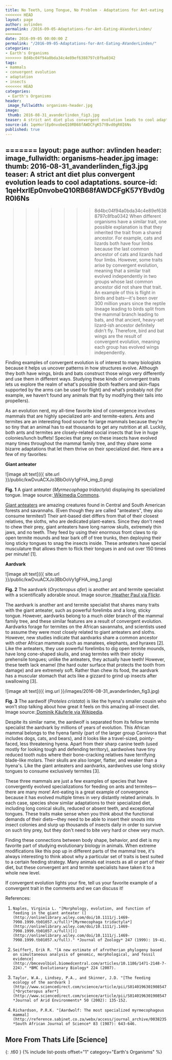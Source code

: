 ```yaml
---
title: No Teeth, Long Tongue, No Problem - Adaptations for Ant-eating
<<<<<<< HEAD
layout: page
author: avlinden
permalink: /2016-09-05-Adaptations-for-Ant-Eating-AVanderLinden/
=======
date: 2016-09-05 00:00:00 Z
permalink: "/2016-09-05-Adaptations-for-Ant-Eating-AVanderLinden/"
categories:
- Earth's Organisms
>>>>>>> 8d4bc04f94a0bda34c4e89ef6388797c8fba0342
tags:
- mammals
- convergent evolution
- adaptation
- insects
<<<<<<< HEAD
categories:
 - Earth's Organisms
header:
 image_fullwidth: organisms-header.jpg
image:
 thumb: 2016-08-31_avanderlinden_fig3.jpg
teaser: A strict ant diet plus convergent evolution leads to cool adaptations.
source-id: 1qeHxrlEp0nvobeQ10RB68fAWDCFgK57YBvd0gR0I6Ns
published: true
---
```

=======
layout: page
author: avlinden
header:
  image_fullwidth: organisms-header.jpg
image:
  thumb: 2016-08-31_avanderlinden_fig3.jpg
teaser: A strict ant diet plus convergent evolution leads to cool adaptations.
source-id: 1qeHxrlEp0nvobeQ10RB68fAWDCFgK57YBvd0gR0I6Ns
---

>>>>>>> 8d4bc04f94a0bda34c4e89ef6388797c8fba0342
When different organisms have a similar trait, one possible explanation is that they inherited the trait from a shared ancestor.  For example, cats and lizards both have four limbs because the last common ancestor of cats and lizards had four limbs. However, some traits arise by convergent evolution, meaning that a similar trait evolved independently in two groups whose last common ancestor did not share that trait. An example of this is flight in birds and bats—it's been over 300 million years since the reptile lineage leading to birds split from the mammal branch leading to bats, and that ancient, heavy-set lizard-ish ancestor definitely didn’t fly. Therefore, bird and bat wings are the result of convergent evolution, meaning each group has evolved wings independently.

 

Finding examples of convergent evolution is of interest to many biologists because it helps us uncover patterns in how structures evolve. Although they both have wings, birds and bats construct those wings very differently and use them in different ways. Studying these kinds of convergent traits lets us explore the realm of what's possible (both feathers and skin-flaps supported by the arms can be used for flight) and what’s probably not (for example, we haven’t found any animals that fly by modifying their tails into propellers).  

 

As an evolution nerd, my all-time favorite kind of convergence involves mammals that are highly specialized ant- and termite-eaters. Ants and termites are an interesting food source for large mammals because they're so tiny that an animal has to eat thousands to get any nutrition at all. Luckily, both ants and termites are closely-related social insects that live in huge colonies/lunch buffets! Species that prey on these insects have evolved many times throughout the mammal family tree, and they share some bizarre adaptations that let them thrive on their specialized diet. Here are a few of my favorites:

 

**Giant anteater**

 ![image alt text]({{ site.url }}/public/kwDvuACXJo3BbOoVy1gFHA_img_0.png)

**Fig. 1** A giant anteater (*Myrmecophaga tridactyla*) displaying its specialized tongue. Image source:[ Wikimedia Commons](https://commons.wikimedia.org/wiki/File:Myrmecophaga_tridactyla_-Detroit_Zoo,_Michigan,_USA-8a.jpg).

 

[Giant anteaters](http://thatslifesci.com/2016-05-05-walking-with-giant-anteaters-nfalconi/) are amazing creatures found in Central and South American forests and savannahs. (Even though they are called "anteaters", they also consume termites!) Their ant-based diet differs from that of their closest relatives, the sloths, who are dedicated plant-eaters. Since they don't need to chew their prey, giant anteaters have long narrow skulls, extremely thin jaws, and no teeth. They feed by using their enormous front claws to rip open termite mounds and tear bark off of tree trunks, then deploying their long sticky tongues to snag the insects inside. These anteaters have special musculature that allows them to flick their tongues in and out over 150 times per minute! [1].

 

**Aardvark**

 

![image alt text]({{ site.url }}/public/kwDvuACXJo3BbOoVy1gFHA_img_1.png) 

**Fig. 2** The aardvark (*Orycteropus afer*) is another ant and termite specialist with a scientifically adorable snout. Image source:[ Heather Paul via Flickr](https://www.flickr.com/photos/warriorwoman531/9975218546).

 

The aardvark is another ant and termite specialist that shares many traits with the giant anteater, such as powerful forelimbs and a long, sticky tongue. However, aardvarks belong to a much older branch of the mammal family tree, and these similar features are a result of convergent evolution. Aardvarks forage for termites on the African savannahs, and scientists used to assume they were most closely related to giant anteaters and sloths. However, new studies indicate that aardvarks share a common ancestor with other African mammals such as manatees, elephants, and hyraxes [2]. Like the anteaters, they use powerful forelimbs to dig open termite mounds, have long cone-shaped skulls, and snag termites with their sticky prehensile tongues; unlike the anteaters, they actually have teeth! However, these teeth lack enamel (the hard outer surface that protects the tooth from damage) and are extremely soft. Rather than chew its food, the aardvark has a muscular stomach that acts like a gizzard to grind up insects after swallowing [3].

 

![image alt text]({{ img.url }}/images/2016-08-31_avanderlinden_fig3.jpg)

**Fig. 3** The aardwolf (*Proteles cristata*) is like the hyena's smaller cousin who won’t stop talking about how great it feels on this amazing all-insect diet. Image source:[ Dominik Käuferle via Wikipedia](https://en.wikipedia.org/wiki/Aardwolf#/media/File:Proteles_cristatus1.jpg).

 

 

Despite its similar name, the aardwolf is separated from its fellow termite specialist the aardvark by millions of years of evolution. This African mammal belongs to the hyena family (part of the larger group Carnivora that includes dogs, cats, and bears), and it looks like a travel-sized, pointy-faced, less threatening hyena. Apart from their sharp canine teeth (used mostly for looking tough and defending territory), aardwolves have tiny reduced tooth nubs where their bone-cracking relatives have terrifying blade-like molars. Their skulls are also longer, flatter, and weaker than a hyena's. Like the giant anteaters and aardvarks, aardwolves use long sticky tongues to consume exclusively termites [3]. 

 

These three mammals are just a few examples of species that have convergently evolved specializations for feeding on ants and termites—there are many more! Ant-eating is a great example of convergence because it has evolved multiple times in very distantly related animals. In each case, species show similar adaptations to their specialized diet, including long conical skulls, reduced or absent teeth, and exceptional tongues. These traits make sense when you think about the functional demands of their diets—they need to be able to insert their snouts into insect colonies and slurp up thousands of insects daily in order to survive on such tiny prey, but they don't need to bite very hard or chew very much.

 

Finding these connections between body shape, behavior, and diet is my favorite part of studying evolutionary biology in animals. When extreme modifications like this pop up in different parts of the mammal tree, it's always interesting to think about why a particular set of traits is best suited to a certain feeding strategy. Many animals eat insects as all or part of their diet, but these convergent ant and termite specialists have taken it to a whole new level.

 

If convergent evolution lights your fire, tell us your favorite example of a convergent trait in the comments and we can discuss it!

 

 

 

References:

 

1.     Naples, Virginia L. "[Morphology, evolution, and function of feeding in the giant anteater (](http://onlinelibrary.wiley.com/doi/10.1111/j.1469-7998.1999.tb01057.x/full)*[Myrmecophaga tridactyla*](http://onlinelibrary.wiley.com/doi/10.1111/j.1469-7998.1999.tb01057.x/full)[)](http://onlinelibrary.wiley.com/doi/10.1111/j.1469-7998.1999.tb01057.x/full)." *Journal of Zoology* 247 (1999): 19-41.

2.     Seiffert, Erik R. "[A new estimate of afrotherian phylogeny based on simultaneous analysis of genomic, morphological, and fossil evidence](http://bmcevolbiol.biomedcentral.com/articles/10.1186/1471-2148-7-224)." *BMC Evolutionary Biology* 224 (2007).

3.     Taylor, W.A., Lindsey, P.A., and Skinner, J.D. "[The feeding ecology of the aardvark ](http://www.sciencedirect.com/science/article/pii/S0140196301908547)[*Orycteropus afer*](http://www.sciencedirect.com/science/article/pii/S0140196301908547)." *Journal of Arid Environments* 50 (2002): 135-152.

4.     Richardson, P.R.K. "[Aardwolf: The most specialized myrmecophagous mammal](http://reference.sabinet.co.za/webx/access/journal_archive/00382353/6493.pdf)?" *South African Journal of Science* 83 (1987): 643-646.

 

## More From Thats Life [Science]
{: .t60 }
{% include list-posts offset="1" category="Earth's Organisms" %}
 

 

